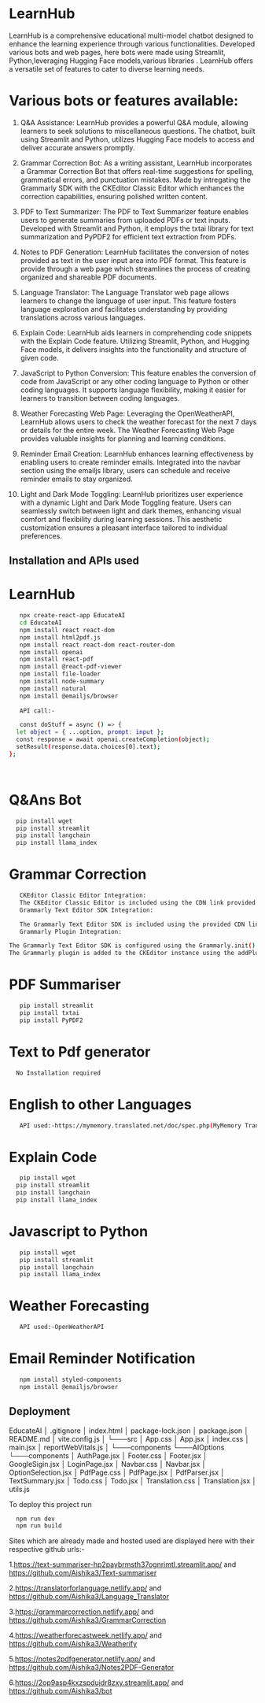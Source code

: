 # LearnHub

LearnHub is a comprehensive educational multi-model chatbot designed to enhance the learning experience through various functionalities. Developed various bots and web pages, here bots were made using Streamlit, Python,leveraging Hugging Face models,various libraries . LearnHub offers a versatile set of features to cater to diverse learning needs.

# Various bots or features available:
1. Q&A Assistance:
LearnHub provides a powerful Q&A module, allowing learners to seek solutions to miscellaneous questions. The chatbot, built using Streamlit and Python, utilizes Hugging Face models to access and deliver accurate answers promptly.

2. Grammar Correction Bot:
As a writing assistant, LearnHub incorporates a Grammar Correction Bot that offers real-time suggestions for spelling, grammatical errors, and punctuation mistakes. Made by intregating the Grammarly SDK with the CKEditor Classic Editor which enhances the correction capabilities, ensuring polished written content.

3. PDF to Text Summarizer:
The PDF to Text Summarizer feature enables users to generate summaries from uploaded PDFs or text inputs. Developed with Streamlit and Python, it employs the txtai library for text summarization and PyPDF2 for efficient text extraction from PDFs.

4. Notes to PDF Generation:
LearnHub facilitates the conversion of notes provided as text in the user input area into PDF format. This feature is provide through a web page which streamlines the process of creating organized and shareable PDF documents.

5. Language Translator:
The Language Translator web page allows learners to change the language of user input. This feature fosters language exploration and facilitates understanding by providing translations across various languages.

6. Explain Code:
LearnHub aids learners in comprehending code snippets with the Explain Code feature. Utilizing Streamlit, Python, and Hugging Face models, it delivers insights into the functionality and structure of given code.

7. JavaScript to Python Conversion:
This feature enables the conversion of code from JavaScript or any other coding language to Python or other coding languages. It supports language flexibility, making it easier for learners to transition between coding languages.

8. Weather Forecasting Web Page:
Leveraging the OpenWeatherAPI, LearnHub allows users to check the weather forecast for the next 7 days or details for the entire week. The Weather Forecasting Web Page provides valuable insights for planning and learning conditions.

9. Reminder Email Creation:
LearnHub enhances learning effectiveness by enabling users to create reminder emails. Integrated into the navbar section using the emailjs library, users can schedule and receive reminder emails to stay organized.

10. Light and Dark Mode Toggling:
LearnHub prioritizes user experience with a dynamic Light and Dark Mode Toggling feature. Users can seamlessly switch between light and dark themes, enhancing visual comfort and flexibility during learning sessions. This aesthetic customization ensures a pleasant interface tailored to individual preferences.

## Installation and APIs used

# LearnHub
```bash
   npx create-react-app EducateAI
   cd EducateAI
   npm install react react-dom
   npm install html2pdf.js
   npm install react react-dom react-router-dom
   npm install openai
   npm install react-pdf
   npm install @react-pdf-viewer
   npm install file-loader
   npm install node-summary
   npm install natural
   npm install @emailjs/browser
   
   API call:-

   const doStuff = async () => {
  let object = { ...option, prompt: input };
  const response = await openai.createCompletion(object);
  setResult(response.data.choices[0].text);
};

   
```

# Q&Ans Bot

```bash
  pip install wget
  pip install streamlit
  pip install langchain
  pip install llama_index
```
# Grammar Correction

```bash
   CKEditor Classic Editor Integration:
   The CKEditor Classic Editor is included using the CDN link provided in the <script> tag.
   Grammarly Text Editor SDK Integration:

   The Grammarly Text Editor SDK is included using the provided CDN link in the <script> tag.
   Grammarly Plugin Integration:

The Grammarly Text Editor SDK is configured using the Grammarly.init().then promise.
The Grammarly plugin is added to the CKEditor instance using the addPlugin method.

``` 

# PDF Summariser


```bash
   pip install streamlit
   pip install txtai
   pip install PyPDF2

```
# Text to Pdf generator 

```bash
  No Installation required

```

# English to other Languages

```bash
   API used:-https://mymemory.translated.net/doc/spec.php(MyMemory Translation api)
```
# Explain Code

```bash
   pip install wget
  pip install streamlit
  pip install langchain
  pip install llama_index   
```
# Javascript to Python

```bash
   pip install wget
   pip install streamlit
   pip install langchain
   pip install llama_index
```

# Weather Forecasting

```bash
   API used:-OpenWeatherAPI
```

# Email Reminder Notification

```bash
   npm install styled-components
   npm install @emailjs/browser

```
## Deployment

EducateAI
│   .gitignore
│   index.html
│   package-lock.json
│   package.json
│   README.md
│   vite.config.js
│
└───src
    │   App.css
    │   App.jsx
    │   index.css
    │   main.jsx
    │   reportWebVitals.js
    │
    └───components
        └───AIOptions
        └───components
            │   AuthPage.jsx
            │   Footer.css
            │   Footer.jsx
            │   GoogleSigin.jsx
            │   LoginPage.jsx
            │   Navbar.css
            │   Navbar.jsx
            │   OptionSelection.jsx
            │   PdfPage.css
            │   PdfPage.jsx
            │   PdfParser.jsx
            │   TextSummary.jsx
            │   Todo.css
            │   Todo.jsx
            │   Translation.css
            │   Translation.jsx
            │   utils.js


To deploy this project run

```bash
  npm run dev
  npm run build
```
Sites which are already made and hosted used are displayed here with their respective github urls:-

1.https://text-summariser-hp2paybrmsth37ognrimtl.streamlit.app/ and https://github.com/Aishika3/Text-summariser


2.https://translatorforlanguage.netlify.app/ and https://github.com/Aishika3/Language_Translator


3.https://grammarcorrection.netlify.app/ and https://github.com/Aishika3/GrammarCorrection


4.https://weatherforecastweek.netlify.app/ and https://github.com/Aishika3/Weatherify


5.https://notes2pdfgenerator.netlify.app/ and https://github.com/Aishika3/Notes2PDF-Generator


6.https://2op9asp4kxzspdujdr8zxy.streamlit.app/ and https://github.com/Aishika3/bot



